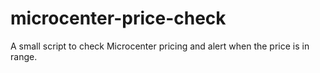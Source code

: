 # microcenter-price-check
A small script to check Microcenter pricing and alert when the price is in range.
